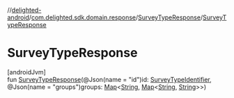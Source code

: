 //[delighted-android](../../../index.md)/[com.delighted.sdk.domain.response](../index.md)/[SurveyTypeResponse](index.md)/[SurveyTypeResponse](-survey-type-response.md)

# SurveyTypeResponse

[androidJvm]\
fun [SurveyTypeResponse](-survey-type-response.md)(@Json(name = &quot;id&quot;)id: [SurveyTypeIdentifier](../-survey-type-identifier/index.md), @Json(name = &quot;groups&quot;)groups: [Map](https://kotlinlang.org/api/latest/jvm/stdlib/kotlin.collections/-map/index.html)&lt;[String](https://kotlinlang.org/api/latest/jvm/stdlib/kotlin/-string/index.html), [Map](https://kotlinlang.org/api/latest/jvm/stdlib/kotlin.collections/-map/index.html)&lt;[String](https://kotlinlang.org/api/latest/jvm/stdlib/kotlin/-string/index.html), [String](https://kotlinlang.org/api/latest/jvm/stdlib/kotlin/-string/index.html)&gt;&gt;)
